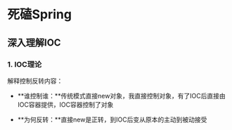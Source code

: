 # 死磕Spring

## 深入理解IOC

### 1. IOC理论

解释控制反转内容：

- **谁控制谁：**传统模式直接new对象，我直接控制对象，有了IOC后直接由IOC容器提供，IOC容器控制了对象

- **为何反转：**直接new是正转，到IOC后变从原本的主动到被动接受

  